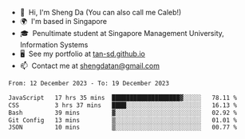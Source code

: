 <!---
tan-sd/tan-sd is a ✨ special ✨ repository because its `README.md` (this file) appears on your GitHub profile.
You can click the Preview link to take a look at your changes.
--->
- 👋  Hi, I'm Sheng Da (You can also call me Caleb!)
- 🌍  I'm based in Singapore
- 🎓  Penultimate student at Singapore Management University, Information Systems
- 🖥️  See my portfolio at [tan-sd.github.io](https://tan-sd.github.io/)
- 📫  Contact me at [shengdatan@gmail.com](mailto:shengdatan@gmail.com)

<!--START_SECTION:waka-->

```txt
From: 12 December 2023 - To: 19 December 2023

JavaScript   17 hrs 35 mins  ███████████████████▓░░░░░   78.11 %
CSS          3 hrs 37 mins   ████░░░░░░░░░░░░░░░░░░░░░   16.13 %
Bash         39 mins         ▓░░░░░░░░░░░░░░░░░░░░░░░░   02.92 %
Git Config   13 mins         ▒░░░░░░░░░░░░░░░░░░░░░░░░   01.01 %
JSON         10 mins         ▒░░░░░░░░░░░░░░░░░░░░░░░░   00.77 %
```

<!--END_SECTION:waka-->
